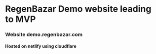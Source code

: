 # RegenBazar Demo website leading to MVP

### Website demo.regenbazar.com

#### Hosted on netlify using cloudflare 
